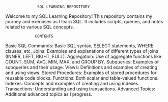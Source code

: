                   SQL LEARNING REPOSITORY

Welcome to my SQL Learning Repository! This repository contains my journey and exercises as I learn SQL. It includes scripts, queries, and notes related to various SQL concepts.

                 CONTENTS
Basic SQL Commands: Basic SQL syntax, SELECT statements, WHERE clauses, etc.
Joins: Examples and explanations of different types of joins (INNER, LEFT, RIGHT, FULL).
Aggregation: Use of aggregate functions like COUNT, SUM, AVG, MIN, MAX, and GROUP BY.
Subqueries: Examples of subqueries and their usage.
Views: Definitions and examples of creating and using views.
Stored Procedures: Examples of stored procedures for reusable code blocks.
Functions: Both scalar and table-valued functions.
Indexes: Concepts and examples of creating and using indexes.
Transactions: Understanding and using transactions.
Advanced Topics: Additional advanced topics as I progress.
